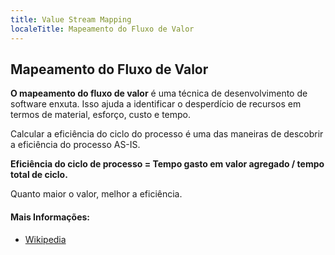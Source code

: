 ```yaml
---
title: Value Stream Mapping
localeTitle: Mapeamento do Fluxo de Valor
---
```

## Mapeamento do Fluxo de Valor

**O mapeamento do fluxo de valor** é uma técnica de desenvolvimento de software enxuta. Isso ajuda a identificar o desperdício de recursos em termos de material, esforço, custo e tempo.

Calcular a eficiência do ciclo do processo é uma das maneiras de descobrir a eficiência do processo AS-IS.

**Eficiência do ciclo de processo = Tempo gasto em valor agregado / tempo total de ciclo.**

Quanto maior o valor, melhor a eficiência.

#### Mais Informações:

*   [Wikipedia](https://en.wikipedia.org/wiki/Value_stream_mapping)